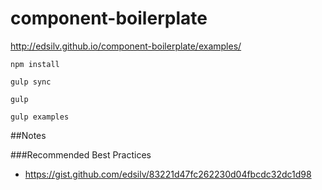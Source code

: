# component-boilerplate

http://edsilv.github.io/component-boilerplate/examples/

    npm install
    
    gulp sync
    
    gulp
    
    gulp examples
    
##Notes

###Recommended Best Practices

- https://gist.github.com/edsilv/83221d47fc262230d04fbcdc32dc1d98